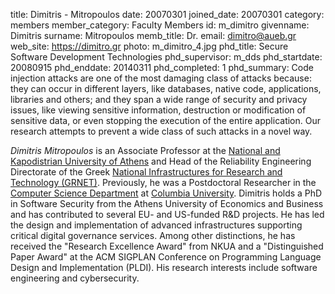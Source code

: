 title: Dimitris - Mitropoulos
date: 20070301
joined_date: 20070301
category: members
member_category: Faculty Members
id: m_dimitro
givenname: Dimitris
surname: Mitropoulos
memb_title: Dr.
email: dimitro@aueb.gr
web_site: https://dimitro.gr
photo: m_dimitro_4.jpg
phd_title: Secure Software Development Technologies
phd_supervisor: m_dds
phd_startdate: 20080915
phd_enddate: 20140311
phd_completed: 1
phd_summary: Code injection attacks are one of the most damaging class of attacks because: they can occur in different layers, like databases, native code, applications, libraries and others; and they span a wide range of security and privacy issues, like viewing sensitive information, destruction or modification of sensitive data, or even stopping the execution of the entire application. Our research attempts to prevent a wide class of such attacks in a novel way.


_Dimitris Mitropoulos_ is an Associate Professor at the [National and Kapodistrian University of Athens](https://www.uoa.gr/) and Head of the Reliability Engineering Directorate of the Greek [National Infrastructures for Research and Technology (GRNET)](https://grnet.gr/). Previously, he was a Postdoctoral Researcher in the [Computer Science Department](https://www.cs.columbia.edu/) at [Columbia University](http://www.columbia.edu/). Dimitris holds a PhD in Software Security from the Athens University of Economics and Business and has contributed to several EU- and US-funded R&D projects. He has led the design and implementation of advanced infrastructures supporting critical digital governance services. Among other distinctions, he has received the "Research Excellence Award" from NKUA and a "Distinguished Paper Award" at the ACM SIGPLAN Conference on Programming Language Design and Implementation (PLDI). His research interests include software engineering and cybersecurity. 

